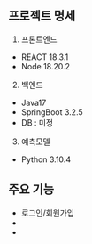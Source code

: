 ## 프로젝트 명세
1. 프론트엔드
- REACT 18.3.1
- Node 18.20.2
2. 백엔드
- Java17
- SpringBoot 3.2.5
- DB : 미정
3. 예측모델
- Python 3.10.4

## 주요 기능
- 로그인/회원가입
- 
- 
